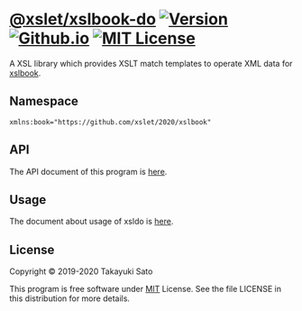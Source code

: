 # [@xslet/xslbook-do][repo-url] [![Version][ver-image]][api-url] [![Github.io][io-image]][io-url] [![MIT License][mit-image]][mit-url]

A XSL library which provides XSLT match templates to operate XML data for [xslbook](https://github.com/xslet/xslbook).


## Namespace

`xmlns:book="https://github.com/xslet/2020/xslbook"`


## API

The API document of this program is [here][api-url].


## Usage

The document about usage of xsldo is [here][usage-url].


## License

Copyright &copy; 2019-2020 Takayuki Sato

This program is free software under [MIT][mit-url] License.
See the file LICENSE in this distribution for more details.


[repo-url]: https://github.com/xslet/xslbook-do
[io-image]: https://img.shields.io/badge/HP-github.io-ff8888.svg
[io-url]: https://xslet.github.io/xslbook-do/
[ver-image]: https://img.shields.io/badge/version-0.1.0-blue.svg
[mit-image]: https://img.shields.io/badge/license-MIT-green.svg
[mit-url]: https://opensource.org/licenses/MIT
[api-url]: https://xslet.github.io/xslbook-do/api/xslbook-do.xml
[usage-url]: https://xslet.github.io/xslbook-do/#usage

